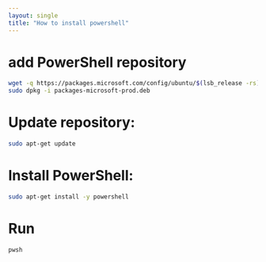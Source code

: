 ```yaml
---
layout: single
title: "How to install powershell"
---
```

# add PowerShell repository
```bash
wget -q https://packages.microsoft.com/config/ubuntu/$(lsb_release -rs)/packages-microsoft-prod.deb -O packages-microsoft-prod.deb
sudo dpkg -i packages-microsoft-prod.deb
```

# Update repository:
```bash
sudo apt-get update
```

# Install PowerShell:
```bash
sudo apt-get install -y powershell
```

# Run
```bash
pwsh
```
